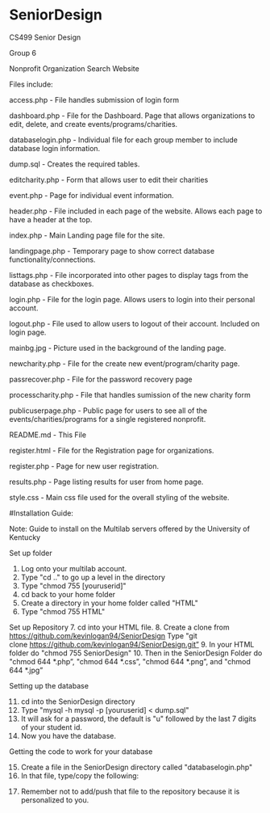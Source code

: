 # SeniorDesign
CS499 Senior Design

Group 6

Nonprofit Organization Search Website

Files include:

access.php - File handles submission of login form

dashboard.php - File for the Dashboard. Page that allows organizations to edit, delete, and create events/programs/charities.

databaselogin.php - Individual file for each group member to include database login information.

dump.sql - Creates the required tables.

editcharity.php - Form that allows user to edit their charities 

event.php - Page for individual event information.

header.php - File included in each page of the website. Allows each page to have a header at the top.

index.php - Main Landing page file for the site.

landingpage.php - Temporary page to show correct database functionality/connections.

listtags.php - File incorporated into other pages to display tags from the database as checkboxes.

login.php - File for the login page. Allows users to login into their personal account.

logout.php - File used to allow users to logout of their account. Included on login page.

mainbg.jpg - Picture used in the background of the landing page.

newcharity.php - File for the create new event/program/charity page. 

passrecover.php - File for the password recovery page

processcharity.php - File that handles sumission of the new charity form

publicuserpage.php - Public page for users to see all of the events/charities/programs for a single registered nonprofit.

README.md - This File

register.html - File for the Registration page for organizations.

register.php - Page for new user registration.

results.php - Page listing results for user from home page.

style.css - Main css file used for the overall styling of the website.

#Installation Guide:

Note: Guide to install on the Multilab servers offered by the University of Kentucky

Set up folder
1.   Log onto your multilab account. 
2.   Type "cd .." to go up a level in the directory
3.   Type "chmod 755 [youruserid]"
4.   cd back to your home folder
5.   Create a directory in your home folder called "HTML"
6.   Type "chmod 755 HTML"

Set up Repository
7. cd into your HTML file.
8. Create a clone from https://github.com/kevinlogan94/SeniorDesign
	Type "git clone https://github.com/kevinlogan94/SeniorDesign.git”
9.   In your HTML folder do "chmod 755 SeniorDesign"
10. Then in the SeniorDesign Folder do "chmod 644 *.php”, "chmod 644 *.css”, "chmod 644 *.png”, and "chmod 644 *.jpg”

Setting up the database

11.    cd into the SeniorDesign directory
12.    Type "mysql -h mysql -p [youruserid] < dump.sql"
13.    It will ask for a password, the default is "u" followed by the last 7 digits of your student id.
14.    Now you have the database.

Getting the code to work for your database

15.    Create a file in the SeniorDesign directory called "databaselogin.php"
16.  In that file, type/copy the following:

<?php
$db_username = "[userid]";
$db_password = "[your mysql password]";
$database = "[userid]";
$server = "mysql";
?>

17.  Remember not to add/push that file to the repository because it is personalized to you.

